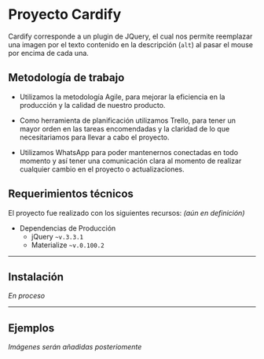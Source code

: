 # Proyecto Cardify

Cardify corresponde a un plugin de JQuery, el cual nos permite reemplazar una imagen por el texto contenido en la descripción (`alt`) al pasar el mouse por encima de cada una.

## Metodología de trabajo

* Utilizamos la metodología Agile, para mejorar la eficiencia en la producción y la calidad de nuestro producto.

* Como herramienta de planificación utilizamos Trello, para tener un mayor orden en las tareas encomendadas y la claridad de lo que necesitariamos para llevar a cabo el proyecto.

* Utilizamos WhatsApp para poder mantenernos conectadas en todo momento y así tener una comunicación clara al momento de realizar cualquier cambio en el proyecto o actualizaciones.

## Requerimientos técnicos

El proyecto fue realizado con los siguientes recursos: _(aún en definición)_

* Dependencias de Producción
  - jQuery `~v.3.3.1`
  - Materialize `~v.0.100.2`

***

## Instalación

_En proceso_

***

## Ejemplos

_Imágenes serán añadidas posteriomente_
